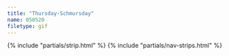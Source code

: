```yaml
---
title: "Thursday-Schmursday"
name: 050520
filetype: gif
---
```


{% include "partials/strip.html" %}
{% include "partials/nav-strips.html" %}
